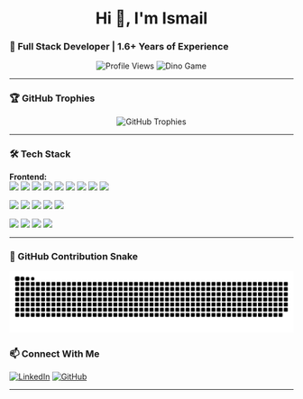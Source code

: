 <h1 align="center">Hi 👋, I'm Ismail</h1>

### 🚀 Full Stack Developer | 1.6+ Years of Experience

<p align="center">
  <img src="https://komarev.com/ghpvc/?username=ismail-is&label=PROFILE+VIEWS" alt="Profile Views" />
  <img src="https://raw.githubusercontent.com/Ashutosh00710/Ashutosh00710/main/dino.gif" width="100" alt="Dino Game">
</p>

---

### 🏆 GitHub Trophies

<p align="center">
  <img src="https://github-profile-trophy.vercel.app/?username=ismail-is&theme=light&column=7" alt="GitHub Trophies" />
</p>

---

### 🛠️ Tech Stack

**Frontend:**
<br/>
<img src="https://skillicons.dev/icons?i=html,css,js,react,next,ts" height="20" />
<img src="https://skillicons.dev/icons?i=tailwind,bootstrap,sass" height="30" />
<img src="https://img.shields.io/badge/MUI-007FFF?style=flat&logo=mui&logoColor=white" height="30" />
<img src="https://skillicons.dev/icons?i=nodejs,express" height="30" />
<img src="https://skillicons.dev/icons?i=nodejs,express" height="30" />
<img src="https://skillicons.dev/icons?i=mongodb" height="30" />
<img src="https://skillicons.dev/icons?i=git,github,bitbucket" height="30" />
<img src="https://skillicons.dev/icons?i=postman" height="30" /> 
<img src="https://skillicons.dev/icons?i=wordpress,shopify" height="30" />


<img src="https://skillicons.dev/icons?i=vercel,netlify" height="30" /> <img src="https://img.shields.io/badge/GitHub%20Pages-121013?style=flat&logo=github&logoColor=white" height="35" /> <img src="https://img.shields.io/badge/cPanel-FF6C2C?style=flat&logo=cpanel&logoColor=white" height="35" /> <img src="https://img.shields.io/badge/Ubuntu-E95420?style=flat&logo=ubuntu&logoColor=white" height="35" /> <img src="https://img.shields.io/badge/Render-46E3B7?style=flat&logo=render&logoColor=black" height="35" />



<img src="https://img.shields.io/badge/PuTTY-35495E?style=flat&logo=putty&logoColor=white" height="25" /> <img src="https://img.shields.io/badge/CloudPanel-0F172A?style=flat&logo=cloudflare&logoColor=white" height="25" /> <img src="https://img.shields.io/badge/Git%20Bash-F1502F?style=flat&logo=git&logoColor=white" height="35" /> <img src="https://img.shields.io/badge/Command%20Line-000000?style=flat&logo=windows-terminal&logoColor=white" height="35" />


---
### 🐍 GitHub Contribution Snake
<p align="center">
  <img src="https://raw.githubusercontent.com/platane/snk/output/github-contribution-grid-snake-grey.svg" alt="GitHub Snake Animation" />
</p>

### 📫 Connect With Me

[![LinkedIn](https://img.shields.io/badge/LinkedIn-blue?style=flat&logo=linkedin&logoColor=white)](https://www.linkedin.com/in/ismail-ismail-a39623261/)
[![GitHub](https://img.shields.io/badge/GitHub-121013?style=flat&logo=github&logoColor=white)](https://github.com/ismail-is)

---

